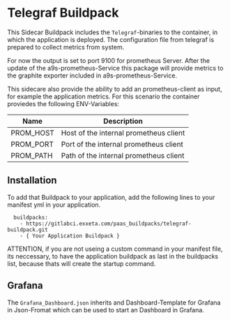 # Telegraf Buildpack

This Sidecar Buildpack includes the `Telegraf`-binaries to the container, in which the application is deployed.
The configuration file from telegraf is prepared to collect metrics from system.

For now the output is set to port 9100 for prometheus Server.
After the update of the a9s-prometheus-Service this package will provide metrics to the graphite exporter included in a9s-prometheus-Service.

This sidecare also provide the ability to add an prometheus-client as input, for example the application metrics.
For this scenario the container proviedes the following ENV-Variables:

| Name      | Description                            |
| --------- | -------------------------------------- |
| PROM_HOST | Host of the internal prometheus client |
| PROM_PORT | Port of the internal prometheus client | 
| PROM_PATH | Path of the internal prometheus client |

## Installation

To add that Buildpack to your application, add the following lines to your manifest yml in your application.

```
  buildpacks:
    - https://gitlabci.exxeta.com/paas_buildpacks/telegraf-buildpack.git
    - { Your Application Buildpack }
```

ATTENTION, if you are not useing a custom command in your manifest file, its neccessary, to have the application buildpack as last in the buildpacks list, because thats will create the startup command.

## Grafana
The `Grafana_Dashboard.json` inherits and Dashboard-Template for Grafana in Json-Fromat which can be used to start an Dashboard in Grafana.